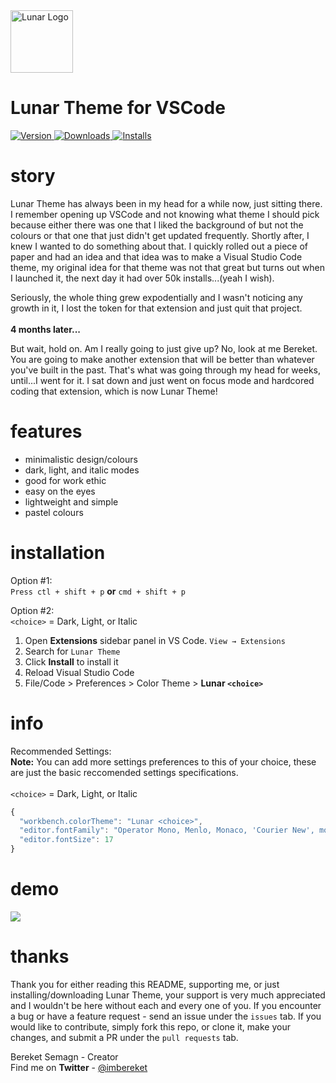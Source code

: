
<img alt="Lunar Logo" src="https://ph-files.imgix.net/4cfdf81d-87d6-44d5-af96-1ebce322f9ef.gif?auto=format&auto=compress&codec=mozjpeg&cs=strip&w=100&h=100&fit=crop" width="100" />


<h1>Lunar Theme for VSCode</h1>


 <a href="https://marketplace.visualstudio.com/items?itemName=bereketsemagn.Lunar">
    <img alt="Version" src="https://img.shields.io/visual-studio-marketplace/v/bereketsemagn.Lunar" />
  </a>
 
  <a href="https://marketplace.visualstudio.com/items?itemName=bereketsemagn.Lunar">
    <img alt="Downloads" src="https://img.shields.io/visual-studio-marketplace/d/bereketsemagn.Lunar" />
  </a>
  
   <a href="https://marketplace.visualstudio.com/items?itemName=bereketsemagn.Lunar">
    <img alt="Installs" src="https://img.shields.io/visual-studio-marketplace/i/bereketsemagn.Lunar" />
  </a>



# story

Lunar Theme has always been in my head for a while now, just sitting there. I remember opening up VSCode and not knowing what theme I should pick because either there was one that I liked the background of but not the colours or that one that just didn't get updated frequently. Shortly after, I knew I wanted to do something about that. I quickly rolled out a piece of paper and had an idea and that idea was to make a Visual Studio Code theme, my original idea for that theme was not that great but turns out when I launched it, the next day it had over 50k installs...(yeah I wish). 

Seriously, the whole thing grew expodentially and I wasn't noticing any growth in it, I lost the token for that extension and just quit that project. 
<br><br> <b>4 months later...</b>

But wait, hold on. Am I really going to just give up? No, look at me Bereket. You are going to make another extension that will be better than whatever you've built in the past. That's what was going through my head for weeks, until...I went for it. I sat down and just went on focus mode and hardcored coding that extension, which is now Lunar Theme!

# features

- minimalistic design/colours
- dark, light, and italic modes
- good for work ethic
- easy on the eyes
- lightweight and simple
- pastel colours 

# installation 

Option #1: <br>
```Press ctl + shift + p``` **or** ```cmd + shift + p```

Option #2: <br>
```<choice>``` = Dark, Light, or Italic 
1. Open **Extensions** sidebar panel in VS Code. `View → Extensions`
2. Search for `Lunar Theme`
3. Click **Install** to install it
4. Reload Visual Studio Code
5. File/Code > Preferences > Color Theme > **Lunar ```<choice>```**

# info

Recommended Settings: <br>
**Note:** You can add more settings preferences to this of your choice, these are just the basic reccomended settings specifications. <br> <br>
```<choice>``` = Dark, Light, or Italic
 
```js
{
  "workbench.colorTheme": "Lunar <choice>",
  "editor.fontFamily": "Operator Mono, Menlo, Monaco, 'Courier New', monospace",
  "editor.fontSize": 17
}
```

# demo

<img src="https://i.ibb.co/s1t0RkM/Screenshot-2021-01-14-203848.png" />

# thanks

Thank you for either reading this README, supporting me, or just installing/downloading Lunar Theme, your support is very much appreciated and I wouldn't be here without each and every one of you. If you encounter a bug or have a feature request - send an issue under the `issues` tab. If you would like to contribute, simply fork this repo, or clone it, make your changes, and submit a PR under the `pull requests` tab. 

Bereket Semagn - Creator <br>
Find me on **Twitter** - <a href="https://twitter.com/imbereket">@imbereket</a>

